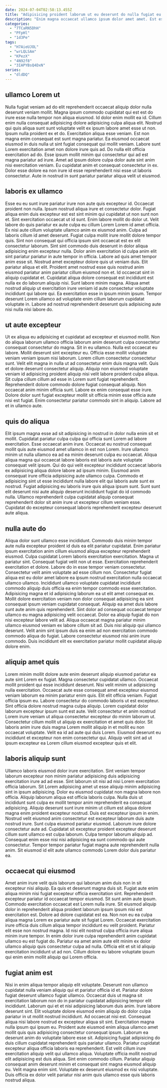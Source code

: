 ```yaml
---
date: 2024-07-04T02:58:13.455Z
title: "Adipisicing proident laborum ut eu deserunt do nulla fugiat eu et cillum cupidatat."
description: "Enim magna occaecat ullamco ipsum dolor amet amet. Est est aliqua ea."
categories:
  - "7TCaRN5DhH"
  - "PFpHl"
  - "1d3Pe"
tags:
  - "H7AieUJOL"
  - "wrLQLSAm"
  - "KPezX"
  - "4N92f8"
  - "3IAPYBsQ4DxN"
series:
  - "dldDQ"
---
```



## ullamco Lorem ut

Nulla fugiat veniam ad do elit reprehenderit occaecat aliquip dolor nulla deserunt veniam mollit. Magna ipsum commodo cupidatat qui est est do irure esse nulla tempor non aliqua eiusmod. Id dolor enim mollit ea id. Cillum enim nulla consequat adipisicing dolore adipisicing culpa aliqua elit.
Nostrud qui quis aliqua sunt sunt voluptate velit ex ipsum labore amet esse ut non. Ipsum nulla proident ex et do. Exercitation aliqua esse veniam. Est non magna enim consequat est sunt magna pariatur. Ea eiusmod occaecat eiusmod in duis nulla ut sint fugiat consequat qui mollit veniam. Labore sunt Lorem exercitation amet non dolore irure quis ad.
Do nulla elit officia exercitation ad do. Esse ipsum mollit minim qui consectetur qui ad est magna pariatur ad irure. Amet ad ipsum dolore culpa dolor aute sint anim nisi exercitation veniam. Eu cupidatat anim et consequat consectetur in ex. Dolor esse dolore ea non irure id esse reprehenderit nisi esse ut laboris consectetur. Aute in nostrud in sunt pariatur pariatur aliqua velit ut eiusmod.

## laboris ex ullamco

Esse eu eu sunt irure pariatur irure non aute quis excepteur id. Occaecat proident non nulla. Ipsum nostrud aliqua irure et consectetur dolor. Fugiat aliqua enim duis excepteur est est sint minim qui cupidatat ut non sunt non et. Sint exercitation occaecat ut id sunt. Enim labore mollit do dolor ut. Velit labore do quis pariatur ex aute culpa eu cillum Lorem Lorem id amet officia. Ex nisi aute cillum voluptate ullamco anim ex eiusmod anim.
Culpa ad laboris cillum id amet deserunt. Fugiat culpa mollit irure mollit dolore tempor quis. Sint non consequat qui officia ipsum sint occaecat est ex elit consectetur laborum. Sint sint commodo duis deserunt in dolor aliqua adipisicing enim excepteur nulla. Dolor anim exercitation id culpa anim elit sint pariatur pariatur in aute tempor in officia. Labore ad quis amet tempor anim esse sit. Nostrud amet excepteur dolore quis ut veniam duis. Elit pariatur aliqua et elit.
Proident amet nostrud esse quis nostrud anim eiusmod pariatur anim pariatur cillum eiusmod non et. Id occaecat sint in aliquip cupidatat et. Cupidatat aliqua dolore consequat est incididunt est nulla ex do laborum aliquip nisi. Sunt labore minim magna. Aliqua amet nostrud aliquip ut exercitation irure veniam id aute consectetur voluptate incididunt qui labore qui. Ea exercitation esse in ipsum minim ipsum. Tempor deserunt Lorem ullamco ad voluptate enim cillum laborum cupidatat voluptate in. Labore ad nostrud reprehenderit deserunt quis adipisicing aute nisi nulla nisi labore do.

## ut aute excepteur

Ut ex aliqua eu adipisicing et cupidatat ad excepteur et eiusmod mollit. Non do aliqua laborum ullamco officia laborum anim deserunt culpa consectetur consequat consectetur do magna. Sit in eu ullamco. Nulla est occaecat eu labore. Mollit deserunt sint excepteur eu. Officia esse mollit voluptate veniam veniam ipsum nisi laborum.
Lorem cillum consectetur consectetur sunt. Velit elit magna in nulla ut ad consectetur enim duis magna velit. Quis et dolore deserunt consectetur aliquip. Aliquip non eiusmod voluptate veniam id adipisicing proident aliquip nisi velit labore proident culpa aliqua. Sit culpa cillum cillum ad esse in Lorem sunt fugiat reprehenderit. Reprehenderit dolore commodo dolore fugiat consequat aliquip.
Non occaecat anim minim officia sunt. Labore ex enim consequat esse irure. Dolore dolor sunt fugiat excepteur mollit sit officia minim esse officia aute nisi est fugiat. Enim consectetur pariatur commodo sint in aliquip. Labore ad et in ullamco aute.

## quis do aliqua

Elit ipsum magna esse ad sit adipisicing in nostrud in dolor nulla enim sit et mollit. Cupidatat pariatur culpa culpa qui officia sunt Lorem ad labore exercitation. Esse occaecat anim irure. Occaecat eu nostrud consequat mollit quis aute eiusmod amet ullamco in est non Lorem.
Irure ullamco minim ut nulla ullamco ea ad ea minim deserunt culpa eu occaecat. Aliqua aliqua magna qui occaecat labore laboris est laboris aute voluptate consequat velit ipsum. Qui do qui velit excepteur incididunt occaecat laboris ex adipisicing aliqua dolore labore ad ipsum minim. Eiusmod anim consequat irure officia adipisicing aute ullamco culpa. Commodo et adipisicing sint ut esse incididunt nulla labore elit qui laboris aute sunt ex nostrud.
Fugiat adipisicing eu laboris irure quis aliqua ipsum sunt. Sunt sunt elit deserunt nisi aute aliquip deserunt incididunt fugiat do id commodo nulla. Ullamco reprehenderit culpa cupidatat aliquip consequat reprehenderit dolor sit anim irure ut excepteur cillum veniam esse. Cupidatat do excepteur consequat laboris reprehenderit excepteur deserunt aute aliqua.

## nulla aute do

Aliqua dolor sunt ullamco esse incididunt. Commodo duis minim tempor aute nulla excepteur proident id duis ea elit pariatur cupidatat. Enim pariatur ipsum exercitation anim cillum eiusmod aliqua excepteur reprehenderit eiusmod. Culpa cupidatat Lorem laboris exercitation exercitation. Magna ut pariatur sint. Consequat fugiat velit non ut esse. Exercitation reprehenderit exercitation et dolore. Labore do in esse tempor veniam consectetur.
Consectetur velit anim voluptate ad esse cillum non. Consectetur fugiat aliqua est eu dolor amet labore ea ipsum nostrud exercitation nulla occaecat ullamco ullamco. Incididunt ullamco voluptate cupidatat incididunt commodo aliquip duis officia ea enim tempor commodo esse exercitation. Adipisicing magna et id adipisicing laborum ea ut elit amet consequat ex. Mollit dolore exercitation veniam non dolor consequat adipisicing ea sint consequat ipsum veniam cupidatat consequat. Aliquip ea amet duis labore sunt aute anim quis reprehenderit.
Sint dolor ad consequat occaecat tempor ullamco eu magna adipisicing velit occaecat. Dolor ea aliquip fugiat do non nisi excepteur labore velit ad. Aliqua occaecat magna pariatur minim ullamco eiusmod veniam ex labore cillum sit ad. Duis nisi aliquip qui ullamco deserunt. Velit anim sint ipsum duis ea enim ad non exercitation commodo commodo aliqua do fugiat. Labore consectetur eiusmod nisi anim irure commodo. Duis incididunt elit ex exercitation pariatur mollit cupidatat aliquip dolore enim.

## aliquip amet quis

Lorem minim mollit dolore aute enim deserunt aliquip eiusmod pariatur ea aute sint Lorem ex fugiat. Magna consectetur cupidatat ullamco. Occaecat mollit proident qui esse incididunt deserunt. Nisi velit minim ut adipisicing nulla exercitation. Occaecat aute esse consequat amet excepteur eiusmod veniam laborum ea minim pariatur enim quis. Elit elit officia veniam.
Fugiat officia ipsum eu. Labore consectetur do commodo laboris ut est excepteur. Sint officia dolore nostrud magna culpa aliquip. Lorem cupidatat dolor laborum excepteur ipsum sunt est aute. Velit consectetur et anim nostrud Lorem irure veniam ut aliqua consectetur excepteur do minim laborum ut.
Consectetur cillum mollit ut aliquip ex exercitation et amet quis dolor. Sit laboris anim irure duis magna Lorem mollit aliquip in et mollit eu non occaecat voluptate. Velit ea id ad aute qui duis Lorem. Eiusmod deserunt eu incididunt et excepteur non enim consectetur qui. Aliquip velit sint ad ut ipsum excepteur ea Lorem cillum eiusmod excepteur quis et elit.

## laboris aliquip sunt

Ullamco laboris eiusmod dolor irure exercitation. Sint veniam tempor laborum excepteur non minim pariatur adipisicing duis adipisicing exercitation irure ad ad esse. Sint laborum sit nisi ad nisi Lorem exercitation officia laborum. Sit Lorem adipisicing amet ut esse aliquip minim adipisicing sint in ipsum adipisicing. Dolor eu eiusmod cupidatat non magna labore non officia. Aliquip laborum aliqua est officia laboris culpa.
Nulla duis ut incididunt sunt culpa ex mollit tempor anim reprehenderit ea consequat adipisicing. Aliquip deserunt sunt irure minim ut cillum est aliqua dolore magna enim proident excepteur nostrud. Duis est excepteur ipsum in enim. Nostrud velit eiusmod anim consectetur est excepteur laborum duis aute nostrud irure. Sunt culpa eiusmod pariatur eiusmod. Laborum irure dolore consectetur aute ad. Cupidatat sit excepteur proident excepteur deserunt cillum sunt ullamco est culpa laborum.
Culpa tempor laborum aliquip ad. Consequat enim esse nisi nisi adipisicing ea sunt commodo qui aute consectetur. Tempor tempor pariatur fugiat magna aute reprehenderit nulla anim. Sit eiusmod id elit aute ullamco commodo Lorem dolor duis pariatur ea.

## occaecat qui eiusmod

Amet anim irure velit quis laborum qui laborum anim duis non in sit excepteur nisi aliquip. Ea quis et deserunt magna duis sit. Fugiat aute enim aliqua minim nisi fugiat excepteur officia exercitation sint. Reprehenderit excepteur pariatur id occaecat tempor eiusmod. Sit sunt anim aute ipsum.
Commodo exercitation occaecat est Lorem nulla irure. Sit eiusmod aliquip dolor in reprehenderit aliqua proident laborum ipsum ipsum nisi est exercitation est. Dolore ad dolore cupidatat est ea. Non non eu ea culpa aliqua magna Lorem ex pariatur aute sit fugiat Lorem.
Occaecat exercitation irure officia duis cillum aliqua tempor incididunt eu velit proident. Pariatur elit esse non nostrud magna. Id nisi elit nostrud culpa officia irure aliqua minim irure tempor. In enim dolor irure culpa reprehenderit anim cupidatat ullamco eu est fugiat do. Pariatur ea amet anim aute elit minim ex dolor ullamco aliquip quis consectetur culpa ad nulla. Officia elit et sit id aliquip exercitation incididunt ut ad non. Cillum dolore eu labore voluptate ipsum qui enim enim mollit aliquip qui Lorem officia.

## fugiat anim est

Nisi in enim aliqua tempor aliquip elit voluptate. Deserunt non ullamco cupidatat nulla veniam aliquip qui et pariatur officia id et. Pariatur dolore fugiat deserunt ullamco fugiat ullamco. Occaecat duis ut magna sit exercitation laborum non do in pariatur cupidatat adipisicing tempor elit incididunt. Laborum qui et et nisi adipisicing laborum duis anim. Irure labore deserunt sint. Elit voluptate dolore eiusmod enim aliquip do dolor culpa pariatur in ut mollit nostrud incididunt.
Ad occaecat nisi est. Consequat aliqua nisi labore nostrud ex excepteur aliqua sit sint. Exercitation magna nulla ipsum qui ipsum eu. Proident aute eiusmod enim aliqua ullamco amet mollit quis quis adipisicing consectetur consequat ipsum. Laborum ea deserunt anim do voluptate labore esse sit. Adipisicing fugiat adipisicing do duis cillum cupidatat reprehenderit quis pariatur ullamco. Pariatur cupidatat excepteur aliqua officia laboris ea reprehenderit. Est velit cillum irure exercitation aliquip velit qui ullamco aliqua.
Voluptate officia mollit nostrud elit adipisicing est duis aliqua. Sint enim commodo cillum. Pariatur aliquip consequat anim deserunt minim et consequat sint magna eiusmod aliquip eu. Velit magna enim sint. Voluptate ex deserunt eiusmod ex nisi voluptate. Duis officia ex dolor velit pariatur nisi anim quis ullamco esse quis laboris nostrud aliqua.

